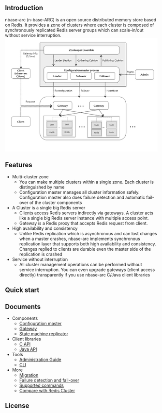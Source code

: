 ## Introduction

nbase-arc (n-base-ARC) is an open source distributed memory store based on Redis. It provides a zone of clusters where each cluster is composed of synchronously replicated Redis server groups which can scale-in/out without service interruption.
![Overviw](/doc/images/overview.png)

## Features
* Multi-cluster zone
  - You can make multiple clusters within a single zone. Each cluster is distinguished by name
  - Configuration master manages all cluster information safely. Configuration master also does failure detection and automatic fail-over of the cluster components
* A Cluster is a single big Redis server
  - Clients access Redis servers indirectly via gateways. A cluster acts like a single big Redis server instance with multiple access point. 
  - Gateway is a Redis proxy that accepts Redis request from client.
* High availability and consistency
  - Unlike Redis replication which is asynchronous and can lost changes when a master crashes, nbase-arc implements synchronous replication layer that supports both high availability and consistency. Changes replied to clients are durable even the master side of the replication is crashed
* Service without interruption
  - All cluster management operations can be performed without service interruption. You can even upgrade gateways (client access directly) transparently if you use nbase-arc C/Java client libraries

## Quick start


## Documents
* Components
  - [Configuration master](doc/configuration-master.md)
  - [Gateway](doc/gateway.md)
  - [State machine replicator](doc/state-machine-replicator.md)
* Client libraries
  - [C API](api/arcci/README.md)
  - [Java API](api/java/README.md)
* Tools
  - [Administration Guide](doc/admin/AdminGuide.md)
  - [CLI](doc/arc-cli.md)
* More 
  - [Migration](doc/migration.md)
  - [Failure detection and fail-over](doc/failure-detection-and-failover.md)
  - [Supported commands](doc/supported-commands-2.8.8.md)
  - [Compare with Redis Cluster](doc/compare-redis-cluster.md)

## License

